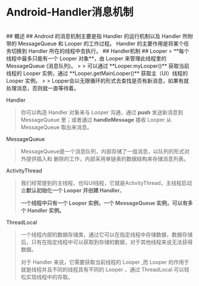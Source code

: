 # Android-Handler消息机制 #
<br>
## 概述 ##
Android 的消息机制主要是指 Handler 的运行机制以及 Handler 所附带的 MessageQueue 和 Looper 的工作过程。 Handler 的主要作用是将某个任务切换到 Handler 所在的线程中去执行。
## Handler机制 ##
Looper
> **每个线程中最多只能有一个 Looper 对象**，由 Looper 来管理此线程里的 MessageQueue (消息队列)。
> 
> 可以通过 **Looper.myLooper()** 获取当前线程的 Looper 实例，通过 **Looper.getMainLooper()** 获取主（UI）线程的 Looper 实例。
> 
> Lopper会以无限循环的形式去查找是否有新消息，如果有就处理消息，否则就一直等待着。


Handler
> 你可以构造 Handler 对象来与 Looper 沟通，通过 **push** 发送新消息到 MessageQueue 里；或者通过 **handleMessage** 接收 Looper 从 MessageQueue 取出来消息。

MessageQueue
> MessageQueue是一个消息队列，内部存储了一组消息，以队列的形式对外提供插入和
删除的工作，内部采用单链表的数据结构来存储消息列表。

ActivityThread
> 我们经常提到的主线程，也叫UI线程，它就是ActivityThread，主线程启动会**默认初始化一个 Looper 并创建 Handler**。
> 
> **一个线程中只有一个 Looper 实例，一个 MessageQueue 实例，可以有多个 Handler 实例。**

ThreadLocal
> 一个线程内部的数据存储类，通过它可以在指定线程中存储数据，数据存储后，只有在指定线程中可以获取到存储的数据，对于其他线程来说无法获得数据。
> 
> 对于 Handler 来说，它需要获取当前线程的 Looper ,而 Looper 的作用于就是线程并且不同的线程具有不同的 Looper ，通过 ThreadLocal 可以轻松实现线程中的存取。

